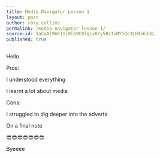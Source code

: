 ```yaml
---
title: Media Navigator Lesson 1
layout: post
author: rory.collins
permalink: /media-navigator-lesson-1/
source-id: 1aCqAl96F11j0lG9C0lgLv8Yy5BzTvNY1Qc3LH456JUQ
published: true
---
```

Hello

Pros: 

I understood everything

I learnt a lot about media

Cons:

I struggled to dig deeper into the adverts

On a final note

😎😎😎😎😎😎😎

Byeeee

